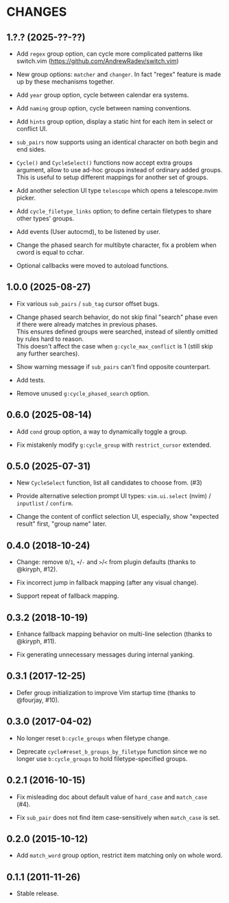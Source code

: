CHANGES
=======

## 1.?.? (2025-??-??)

* Add `regex` group option, can cycle more complicated patterns like switch.vim (https://github.com/AndrewRadev/switch.vim)

* New group options: `matcher` and `changer`. In fact "regex" feature is made up by these mechanisms together.

* Add `year` group option, cycle between calendar era systems.

* Add `naming` group option, cycle between naming conventions.

* Add `hints` group option, display a static hint for each item in select or conflict UI.

* `sub_pairs` now supports using an identical character on both begin and end sides.

* `Cycle()` and `CycleSelect()` functions now accept extra groups argument,
  allow to use ad-hoc groups instead of ordinary added groups. This is useful
  to setup different mappings for another set of groups.

* Add another selection UI type `telescope` which opens a telescope.nvim picker.

* Add `cycle_filetype_links` option; to define certain filetypes to share other types' groups.

* Add events (User autocmd), to be listened by user.

* Change the phased search for multibyte character, fix a problem when cword is equal to cchar.

* Optional callbacks were moved to autoload functions.

## 1.0.0 (2025-08-27)

* Fix various `sub_pairs` / `sub_tag` cursor offset bugs.

* Change phased search behavior, do not skip final "search" phase even if there were already matches in previous phases.  
  This ensures defined groups were searched, instead of silently omitted by rules hard to reason.  
  This doesn't affect the case when `g:cycle_max_conflict` is 1 (still skip any further searches).

* Show warning message if `sub_pairs` can't find opposite counterpart.

* Add tests.

* Remove unused `g:cycle_phased_search` option.

## 0.6.0 (2025-08-14)

* Add `cond` group option, a way to dynamically toggle a group.

* Fix mistakenly modify `g:cycle_group` with `restrict_cursor` extended.

## 0.5.0 (2025-07-31)

* New `CycleSelect` function, list all candidates to choose from. (#3)

* Provide alternative selection prompt UI types: `vim.ui.select` (nvim) / `inputlist` / `confirm`.

* Change the content of conflict selection UI, especially, show "expected result" first, "group name" later.

## 0.4.0 (2018-10-24)

* Change: remove `0`/`1`, `+`/`-` and `>`/`<` from plugin defaults (thanks to @kiryph, #12).

* Fix incorrect jump in fallback mapping (after any visual change).

* Support repeat of fallback mapping.

## 0.3.2 (2018-10-19)

* Enhance fallback mapping behavior on multi-line selection (thanks to @kiryph, #11).

* Fix generating unnecessary messages during internal yanking.

## 0.3.1 (2017-12-25)

* Defer group initialization to improve Vim startup time (thanks to @fourjay, #10).

## 0.3.0 (2017-04-02)

* No longer reset `b:cycle_groups` when filetype change.

* Deprecate `cycle#reset_b_groups_by_filetype` function since we no longer use `b:cycle_groups` to hold filetype-specified groups.

## 0.2.1 (2016-10-15)

* Fix misleading doc about default value of `hard_case` and `match_case` (#4).

* Fix `sub_pair` does not find item case-sensitively when `match_case` is set.

## 0.2.0 (2015-10-12)

* Add `match_word` group option, restrict item matching only on whole word.

## 0.1.1 (2011-11-26)

* Stable release.

